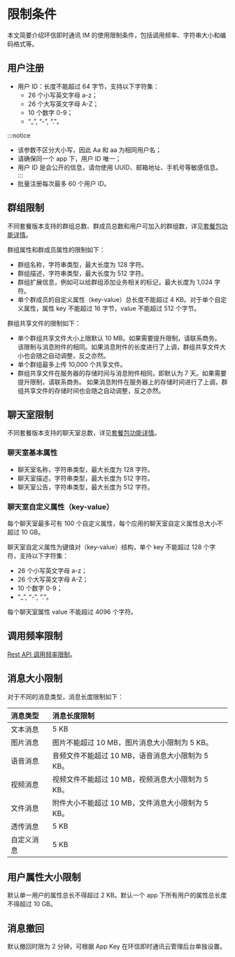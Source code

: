 # 限制条件

<Toc />

本文简要介绍环信即时通讯 IM 的使用限制条件，包括调用频率、字符串大小和编码格式等。

## 用户注册

- 用户 ID：长度不能超过 64 字节，支持以下字符集：
    - 26 个小写英文字母 a-z；
    - 26 个大写英文字母 A-Z；
    - 10 个数字 0-9；
    - “_”, “-”, “.”。

:::notice
- 该参数不区分大小写，因此 Aa 和 aa 为相同用户名；
- 请确保同一个 app 下，用户 ID 唯一；
- 用户 ID 是会公开的信息，请勿使用 UUID、邮箱地址、手机号等敏感信息。
:::
- 批量注册每次最多 60 个用户 ID。

## 群组限制

不同套餐版本支持的群组总数、群成员总数和用户可加入的群组数，详见[套餐包功能详情](pricing.html#套餐包功能详情)。

群组属性和群成员属性的限制如下：
- 群组名称，字符串类型，最大长度为 128 字符。
- 群组描述，字符串类型，最大长度为 512 字符。
- 群组扩展信息，例如可以给群组添加业务相关的标记，最大长度为 1,024 字符。
- 单个群成员的自定义属性（key-value）总长度不能超过 4 KB。对于单个自定义属性，属性 key 不能超过 16 字节，value 不能超过 512 个字节。

群组共享文件的限制如下：
- 单个群组共享文件大小上限默认 10 MB。如果需要提升限制，请联系商务。
  该限制与消息附件的相同。如果消息附件的长度进行了上调，群组共享文件大小也会随之自动调整，反之亦然。
- 单个群组最多上传 10,000 个共享文件。
- 群组共享文件在服务器的存储时间与消息附件相同，即默认为 7 天。如果需要提升限制，请联系商务。
  如果消息附件在服务器上的存储时间进行了上调，群组共享文件的存储时间也会随之自动调整，反之亦然。

## 聊天室限制

不同套餐版本支持的聊天室总数，详见[套餐包功能详情](pricing.html#套餐包功能详情)。

### 聊天室基本属性

- 聊天室名称，字符串类型，最大长度为 128 字符。
- 聊天室描述，字符串类型，最大长度为 512 字符。
- 聊天室公告，字符串类型，最大长度为 512 字符。

### 聊天室自定义属性（key-value）

每个聊天室最多可有 100 个自定义属性，每个应用的聊天室自定义属性总大小不超过 10 GB。

聊天室自定义属性为键值对（key-value）结构，单个 key 不能超过 128 个字符，支持以下字符集：
- 26 个小写英文字母 a-z；
- 26 个大写英文字母 A-Z；
- 10 个数字 0-9；
- “_”, “-”, “.”。

每个聊天室属性 value 不能超过 4096 个字符。

## 调用频率限制

[Rest API 调用频率限制](limitationapi.html)。

## 消息大小限制

对于不同的消息类型，消息长度限制如下：

| 消息类型       | 消息长度限制                         |
| :------------- | :----------------------------------- |
| 文本消息       | 5 KB                                 |
| 图片消息       | 图片不能超过 10 MB，图片消息大小限制为 5 KB。      |
| 语音消息       | 音频文件不能超过 10 MB，语音消息大小限制为 5 KB。    |
| 视频消息       | 视频文件不能超过 10 MB，视频消息大小限制为 5 KB。      |
| 文件消息       | 附件大小不能超过 10 MB，文件消息大小限制为 5 KB。          |
| 透传消息       | 5 KB                                 |
| 自定义消息     | 5 KB                                 |

## 用户属性大小限制

默认单一用户的属性总长不得超过 2 KB。默认一个 app 下所有用户的属性总长度不得超过 10 GB。

## 消息撤回

默认撤回时限为 2 分钟，可根据 App Key 在环信即时通讯云管理后台单独设置。
